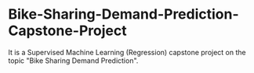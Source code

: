 # Bike-Sharing-Demand-Prediction-Capstone-Project
It is a Supervised Machine Learning (Regression) capstone project on the topic "Bike Sharing Demand Prediction".
